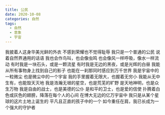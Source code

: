 ```yaml
---
title: 公民
date: 2020-10-08
categories: 自然
tags:
  - 自然
  - 意象
  - 宇宙
---
```


我披着人这身华美光鲜的外衣
不感到荣耀也不觉得耻辱
我只是一个普通的公民
说着自然界通用的话语<!--more-->
我也会作鸟叫，也会像虫鸣
也会像风一样呼吸，像水一样流动
有时我是一块石头，或是一颗流星
有时我是无边的黑夜，或是光辉的白昼
我能从所有事物身上找到自己的影子
也能在一刹那同时感应到万千世界
我是宇宙中的一粒微尘
也是微尘中的一个宇宙
我的手里握着无限大，也握着无穷小
我能从无中生有，也能毁天灭地
我是浩瀚无垠的星空，也是荒芜的旷野
是天地神明，也是众生万物
我是自由的战士，也是美德的公仆
是和平的卫士，也是爱的信使
扑腾着白色或灰色的翅膀，降落在每个人的心间
在博大无边的亿万宇宙中
我只是从某个星球的这片土地上诞生的
平凡且正直的孩子中的一个
如今重任在肩，我已长成为一个强大的守护者